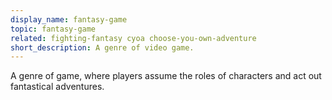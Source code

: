 ```yaml
---
display_name: fantasy-game
topic: fantasy-game
related: fighting-fantasy cyoa choose-you-own-adventure
short_description: A genre of video game.
---
```

A genre of game, where players assume the roles of characters and act out fantastical adventures.